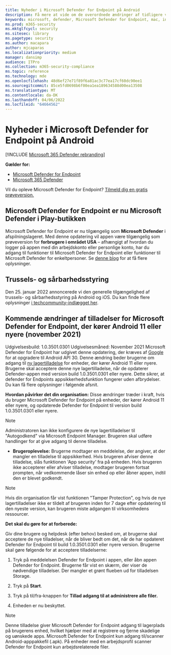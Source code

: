 ```yaml
---
title: Nyheder i Microsoft Defender for Endpoint på Android
description: Få mere at vide om de overordnede ændringer af tidligere versioner af Microsoft Defender for Endpoint på Android.
keywords: microsoft, defender, Microsoft Defender for Endpoint, mac, installation, macos, whatsnew
ms.prod: m365-security
ms.mktglfcycl: security
ms.sitesec: library
ms.pagetype: security
ms.author: macapara
author: mjcaparas
ms.localizationpriority: medium
manager: dansimp
audience: ITPro
ms.collection: m365-security-compliance
ms.topic: reference
ms.technology: mde
ms.openlocfilehash: 48d6ef27e71f89f6a81ac3c77ea17cf60dc90ee1
ms.sourcegitcommit: 85ce5fd0698b6f00ea1ea189634588d00ea13508
ms.translationtype: MT
ms.contentlocale: da-DK
ms.lasthandoff: 04/06/2022
ms.locfileid: "64664562"
---
```

# <a name="whats-new-in-microsoft-defender-for-endpoint-on-android"></a>Nyheder i Microsoft Defender for Endpoint på Android

[!INCLUDE [Microsoft 365 Defender rebranding](../../includes/microsoft-defender.md)]

**Gælder for:**
- [Microsoft Defender for Endpoint](https://go.microsoft.com/fwlink/p/?linkid=2154037)
- [Microsoft 365 Defender](https://go.microsoft.com/fwlink/?linkid=2118804)

Vil du opleve Microsoft Defender for Endpoint? [Tilmeld dig en gratis prøveversion.](https://signup.microsoft.com/create-account/signup?products=7f379fee-c4f9-4278-b0a1-e4c8c2fcdf7e&ru=https://aka.ms/MDEp2OpenTrial?ocid=docs-wdatp-exposedapis-abovefoldlink)

## <a name="microsoft-defender-for-endpoint-is-now-microsoft-defender-in-the-play-store"></a>Microsoft Defender for Endpoint er nu Microsoft Defender i Play-butikken

Microsoft Defender for Endpoint er nu tilgængelig som **Microsoft Defender** i afspilningslageret. Med denne opdatering vil appen være tilgængelig som prøveversion for **forbrugere i området USA** – afhængigt af hvordan du logger på appen med din arbejdskonto eller personlige konto, har du adgang til funktioner til Microsoft Defender for Endpoint eller funktioner til Microsoft Defender for enkeltpersoner. Se [denne blog](https://www.microsoft.com/en-us/microsoft-365/microsoft-defender-for-individuals) for at få flere oplysninger.

## <a name="threat-and-vulnerability-management"></a>Trussels- og sårbarhedsstyring

Den 25. januar 2022 annoncerede vi den generelle tilgængelighed af trussels- og sårbarhedsstyring på Android og iOS. Du kan finde flere oplysninger [i techcommunity-indlægget her](https://techcommunity.microsoft.com/t5/microsoft-defender-for-endpoint/announcing-general-availability-of-vulnerability-management/ba-p/3071663).

## <a name="upcoming-permission-changes-for-microsoft-defender-for-endpoint-running-android-11-or-later-nov-2021"></a>Kommende ændringer af tilladelser for Microsoft Defender for Endpoint, der kører Android 11 eller nyere (november 2021)

Udgivelsesbuild: 1.0.3501.0301 Udgivelsesmåned: November 2021 Microsoft Defender for Endpoint har udgivet denne opdatering, der kræves af [Google](https://developer.android.com/distribute/play-policies#APILevel30) for at opgradere til Android API 30. Denne ændring beder brugerne om adgang til [ny lagertilladelse](https://developer.android.com/training/data-storage/manage-all-files#all-files-access-google-play) for enheder, der kører Android 11 eller nyere. Brugerne skal acceptere denne nye lagertilladelse, når de opdaterer Defender-appen med version build 1.0.3501.0301 eller nyere. Dette sikrer, at defender for Endpoints appsikkerhedsfunktion fungerer uden afbrydelser. Du kan få flere oplysninger i følgende afsnit.

**Hvordan påvirker det din organisation:** Disse ændringer træder i kraft, hvis du bruger Microsoft Defender for Endpoint på enheder, der kører Android 11 eller nyere, og opdaterede Defender for Endpoint til version build 1.0.3501.0301 eller nyere.

> [!NOTE]
> Administratoren kan ikke konfigurere de nye lagertilladelser til "Autogodkend" via Microsoft Endpoint Manager. Brugeren skal udføre handlinger for at give adgang til denne tilladelse.

- **Brugeroplevelse:** Brugerne modtager en meddelelse, der angiver, at der mangler en tilladelse til appsikkerhed. Hvis brugeren afviser denne tilladelse, slås funktionen 'App security' fra på enheden. Hvis brugeren ikke accepterer eller afviser tilladelse, modtager brugeren fortsat prompten, når vedkommende låser sin enhed op eller åbner appen, indtil den er blevet godkendt.

> [!NOTE]
> Hvis din organisation får vist funktionen "Tamper Protection", og hvis de nye lagertilladelser ikke er tildelt af brugeren inden for 7 dage efter opdatering til den nyeste version, kan brugeren miste adgangen til virksomhedens ressourcer.

**Det skal du gøre for at forberede:**

Giv dine brugere og helpdesk (efter behov) besked om, at brugerne skal acceptere de nye tilladelser, når de bliver bedt om det, når de har opdateret Defender for Endpoint til build 1.0.3501.0301 eller nyere version. Brugerne skal gøre følgende for at acceptere tilladelserne:

1. Tryk på meddelelsen Defender for Endpoint i appen, eller åbn appen Defender for Endpoint. Brugerne får vist en skærm, der viser de nødvendige tilladelser. Der mangler et grønt flueben ud for tilladelsen Storage.

2. Tryk på **Start**.

3. Tryk på til/fra-knappen for **Tillad adgang til at administrere alle filer.**

4. Enheden er nu beskyttet.

  > [!NOTE]
  > Denne tilladelse giver Microsoft Defender for Endpoint adgang til lagerplads på brugerens enhed, hvilket hjælper med at registrere og fjerne skadelige og uønskede apps. Microsoft Defender for Endpoint kun adgang til/scanner Android-apppakkefil (.apk). På enheder med en arbejdsprofil scanner Defender for Endpoint kun arbejdsrelaterede filer.
